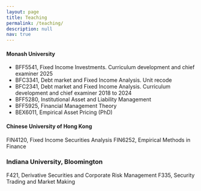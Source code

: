 ```yaml
---
layout: page
title: Teaching
permalink: /teaching/
description: null
nav: true
---
```

#### M﻿onash University

* BFF5541, Fixed Income Investments. Curriculum development and chief examiner 2025
* BFC3341, Debt market and Fixed Income Analysis. Unit recode
* BFC2341, Debt market and Fixed Income Analysis. Curriculum development and chief examiner 2018 to 2024
* BFF5280, Institutional Asset and Liability Management
* BFF5925, Financial Management Theory
* BEX6011, Empirical Asset Pricing (PhD)

#### C﻿hinese University of Hong Kong

FIN4120, Fixed Income Securities Analysis
FIN6252, Empirical Methods in Finance

### Indiana University, Bloomington

F421, Derivative Securities and Corporate Risk Management
F335, Security Trading and Market Making